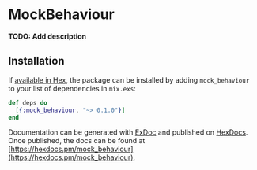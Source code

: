 # MockBehaviour

**TODO: Add description**

## Installation

If [available in Hex](https://hex.pm/docs/publish), the package can be installed
by adding `mock_behaviour` to your list of dependencies in `mix.exs`:

```elixir
def deps do
  [{:mock_behaviour, "~> 0.1.0"}]
end
```

Documentation can be generated with [ExDoc](https://github.com/elixir-lang/ex_doc)
and published on [HexDocs](https://hexdocs.pm). Once published, the docs can
be found at [https://hexdocs.pm/mock_behaviour](https://hexdocs.pm/mock_behaviour).

